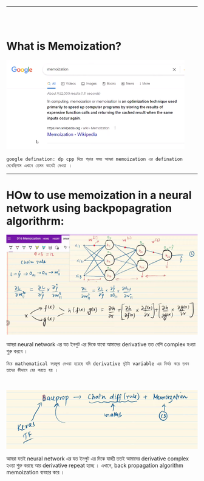 <br>
<br>

---

<br>
<br>

# What is Memoization?

![Alt text](image-110.png)

`google defination: dp cpp দিয়ে পড়ার সময় আমরা memoization এর defination দেখেছিলাম এখানে তেমন ভাবেই দেওয়া । `


---

# HOw to use memoization in a neural network using backpopagration algorithrm:


![Alt text](image-111.png)

আমরা neural network এর যত ইনপুট এর দিকে যাবো আমাদের derivative তত বেশি  complex হওয়া শুরু করবে । 

`নিচে mathematical ফরমুলা দেওয়া হয়েছে যদি derivative দুইটা variable এর নির্ভর করে তখন তাদের কীভাবে বের করতে হয় । `

<br>

![Alt text](image-112.png)

আমরা যতই  neural network এর যত ইনপুট এর দিকে যাচ্ছী ততই আমাদের derivative complex হওয়া শুরু করছে আর derivative repeat হচ্ছে । এখানে, back propagation algorithm memoization ব্যবহার করে । 

